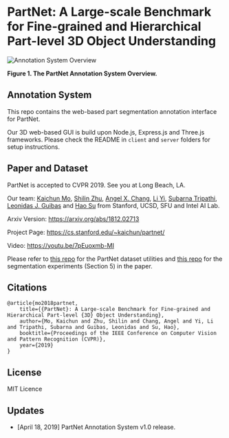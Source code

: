 # PartNet: A Large-scale Benchmark for Fine-grained and Hierarchical Part-level 3D Object Understanding 

![Annotation System Overview](https://github.com/daerduoCarey/partnet_anno_system/blob/master/images/gui.png)

**Figure 1. The PartNet Annotation System Overview.**

## Annotation System

This repo contains the web-based part segmentation annotation interface for PartNet.

Our 3D web-based GUI is build upon Node.js, Express.js and Three.js frameworks. Please check the README in `client` and `server` folders for setup instructions.


## Paper and Dataset

PartNet is accepted to CVPR 2019. See you at Long Beach, LA.

Our team: [Kaichun Mo](https://cs.stanford.edu/~kaichun), [Shilin Zhu](http://cseweb.ucsd.edu/~shz338/), [Angel X. Chang](https://angelxuanchang.github.io/), [Li Yi](https://cs.stanford.edu/~ericyi/), [Subarna Tripathi](https://subarnatripathi.github.io/), [Leonidas J. Guibas](https://geometry.stanford.edu/member/guibas/) and [Hao Su](http://cseweb.ucsd.edu/~haosu/) from Stanford, UCSD, SFU and Intel AI Lab.

Arxiv Version: https://arxiv.org/abs/1812.02713

Project Page: https://cs.stanford.edu/~kaichun/partnet/

Video: https://youtu.be/7pEuoxmb-MI

Please refer to [this repo](https://github.com/daerduocarey/partnet_dataset) for the PartNet dataset utilities and [this repo](https://github.com/daerduocarey/partnet_seg_exps) for the segmentation experiments (Section 5) in the paper.

## Citations

    @article{mo2018partnet,
        title={{PartNet}: A Large-scale Benchmark for Fine-grained and Hierarchical Part-level {3D} Object Understanding},
        author={Mo, Kaichun and Zhu, Shilin and Chang, Angel and Yi, Li and Tripathi, Subarna and Guibas, Leonidas and Su, Hao},
        booktitle={Proceedings of the IEEE Conference on Computer Vision and Pattern Recognition (CVPR)},
        year={2019}
    }

## License

MIT Licence

## Updates

* [April 18, 2019] PartNet Annotation System v1.0 release.

